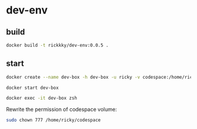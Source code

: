 # dev-env

## build

```bash
docker build -t rickkky/dev-env:0.0.5 .
```

## start

```bash
docker create --name dev-box -h dev-box -u ricky -v codespace:/home/ricky/codespace -it rickkky/dev-env:0.0.5 zsh

docker start dev-box

docker exec -it dev-box zsh
```

Rewrite the permission of codespace volume:

```bash
sudo chown 777 /home/ricky/codespace
```
